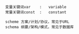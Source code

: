 ```
变量关键词var    :   variable
常量关键词const  :   constant
```

```
scheme 方案/计划/协议，常见于URL
schema 纲要/架构/模式，常见于数据库
```




